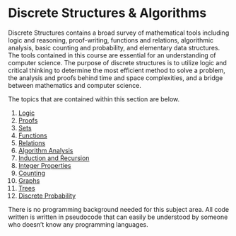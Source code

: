 # Discrete Structures & Algorithms

Discrete Structures contains a broad survey of mathematical tools including logic and reasoning, proof-writing, functions and relations, algorithmic analysis, basic counting and probability, and elementary data structures. The tools contained in this course are essential for an understanding of computer science. The purpose of discrete structures is to utilize logic and critical thinking to determine the most efficient method to solve a problem, the analysis and proofs behind time and space complexities, and a bridge between mathematics and computer science.

The topics that are contained within this section are below.

1. [Logic](/Algorithms/01_Logic.md)
2. [Proofs](/Algorithms/02_Proofs.md)
3. [Sets](/Algorithms/03_Sets.md)
4. [Functions](/Algorithms/04_Functions.md)
5. [Relations](/Algorithms/05_Relations.md)
6. [Algorithm Analysis](/Algorithms/06_AlgorithmAnalysis.md)
7. [Induction and Recursion](/Algorithms/07_InductionAndRecursion.md)
8. [Integer Properties](/Algorithms/08_IntegerProperties.md)
9. [Counting](/Algorithms/09_Counting.md)
10. [Graphs](/Algorithms/10_Graphs.md)
11. [Trees](/Algorithms/11_Trees.md)
12. [Discrete Probability](/Algorithms/12_DiscreteProbability.md)

There is no programming background needed for this subject area. All code written is written in pseudocode that can easily be understood by someone who doesn’t know any programming languages.
